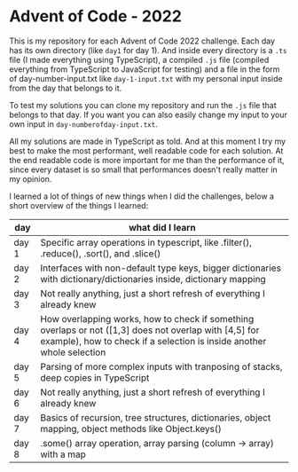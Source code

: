 # Advent of Code - 2022
This is my repository for each Advent of Code 2022 challenge. Each day has its own directory (like ```day1``` for day 1). And inside every directory is a ```.ts``` file (I made everything using TypeScript), a compiled ```.js``` file (compiled everything from TypeScript to JavaScript for testing) and a file in the form of day-number-input.txt like ```day-1-input.txt``` with my personal input inside from the day that belongs to it.

To test my solutions you can clone my repository and run the ```.js``` file that belongs to that day. If you want you can also easily change my input to your own input in ```day-numberofday-input.txt```.

All my solutions are made in TypeScript as told. And at this moment I try my best to make the most performant, well readable code for each solution. At the end readable code is more important for me than the performance of it, since every dataset is so small that performances doesn't really matter in my opinion.

I learned a lot of things of new things when I did the challenges, below a short overview of the things I learned:

| day   | what did I learn                                                                                                                                                                 |
|-------|----------------------------------------------------------------------------------------------------------------------------------------------------------------------------------|
| day 1 | Specific array operations in typescript, like .filter(), .reduce(), .sort(), and .slice()                                                                                        |
| day 2 | Interfaces with non-default type keys, bigger dictionaries with dictionary/dictionaries inside, dictionary mapping                                                               |
| day 3 | Not really anything, just a short refresh of everything I already knew                                                                                                           |
| day 4 | How overlapping works, how to check if something overlaps or not ([1,3] does not overlap with [4,5] for example), how to check if a selection is inside another whole selection  |
| day 5 | Parsing of more complex inputs with tranposing of stacks, deep copies in TypeScript                                                                                              |
| day 6 | Not really anything, just a short refresh of everything I already knew                                                                                                           |
| day 7 | Basics of recursion, tree structures, dictionaries, object mapping, object methods like Object.keys()                                                                            |
| day 8 | .some() array operation, array parsing (column -> array) with a map   |


